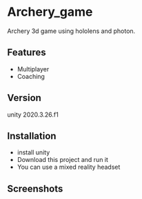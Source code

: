 # Archery_game
Archery 3d game using hololens and photon.

## Features
* Multiplayer
* Coaching

## Version
unity 2020.3.26.f1

## Installation
 * install unity
 * Download this project and run it
 * You can use a mixed reality headset

## Screenshots
